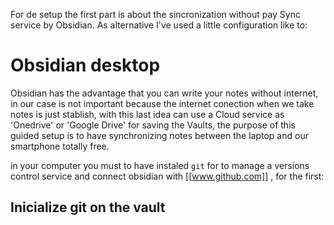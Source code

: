 For de setup the first part is about the sincronization without pay Sync service by Obsidian.
As alternative I've used a little configuration like to:
# Obsidian desktop
Obsidian has the advantage that you can write your notes without internet, in our case is not important because the internet conection when we take notes is just stablish, with this last idea can use a Cloud service as 'Onedrive' or 'Google Drive' for saving the Vaults, the purpose of this guided setup is to have synchronizing notes between the laptop and our smartphone totally free.

in your computer you must to have instaled `git` for to manage a versions control service and connect obsidian with [[www.github.com]] , for the first:
## Inicialize git on the vault
